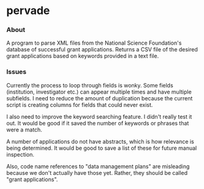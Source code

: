 # pervade

### About
A program to parse XML files from the National Science Foundation's database of successful grant applications. Returns a CSV file of the desired grant applications based on keywords provided in a text file. 

### Issues
Currently the process to loop through fields is wonky. Some fields (institution, investigator etc.) can appear multiple times and have multiple subfields. I need to reduce the amount of duplication because the current script is creating columns for fields that could never exist. 

I also need to improve the keyword searching feature. I didn't really test it out. It would be good if it saved the number of keywords or phrases that were a match. 

A number of applications do not have abstracts, which is how relevance is being determined. It would be good to save a list of these for future manual inspection. 

Also, code name references to "data management plans" are misleading because we don't actually have those yet. Rather, they should be called "grant applications". 
